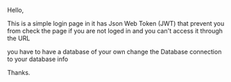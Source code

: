 Hello,

This is a simple login page in it has Json Web Token (JWT) that prevent you from check the page if you are not loged in and you can't access it through the URL 

you have to have a database of your own change the Database connection to your database info

Thanks.
